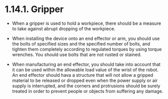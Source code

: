 ﻿# 1.14.1. Gripper

* 	When a gripper is used to hold a workpiece, there should be a measure to take against abrupt dropping of the workpiece.

*	When installing the device onto an end effector or arm, you should use the bolts of specified sizes and the specified number of bolts, and tighten them completely according to regulated torques by using torque wrenches. You should use bolts that are not rusted or stained.

*	When manufacturing an end effector, you should take into account that it can be used within the allowable load value of the wrist of the robot. An end effector should hava a structure that will not allow a gripped material to be released or dropped even when the power supply or air supply is interrupted, and the corners and protrusions should be surely treated in order to prevent people or objects from suffering any damage.


